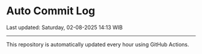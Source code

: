 # Auto Commit Log

Last updated: Saturday, 02-08-2025 14:13 WIB

---

This repository is automatically updated every hour using GitHub Actions.
